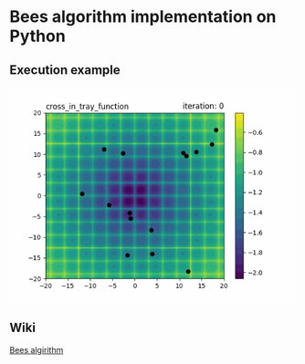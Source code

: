 # Bees algorithm implementation on Python

## Execution example
<p align="center">
	<img src="videos/bees.gif" loop=infinite alt="Bees algorithm" />
</p>

## Wiki
[Bees algirithm](https://en.wikipedia.org/wiki/Bees_algorithm)
